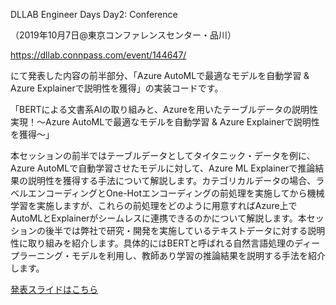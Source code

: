 DLLAB Engineer Days Day2: Conference

（2019年10月7日@東京コンファレンスセンター・品川）

https://dllab.connpass.com/event/144647/


にて発表した内容の前半部分、「Azure AutoMLで最適なモデルを自動学習 & Azure Explainerで説明性を獲得」の実装コードです。


「BERTによる文書系AIの取り組みと、Azureを用いたテーブルデータの説明性実現！～Azure AutoMLで最適なモデルを自動学習 & Azure Explainerで説明性を獲得～」

本セッションの前半ではテーブルデータとしてタイタニック・データを例に、Azure AutoMLで自動学習させたモデルに対して、Azure ML Explainerで推論結果の説明性を獲得する手法について解説します。カテゴリカルデータの場合、ラベルエンコーディングとOne-Hotエンコーディングの前処理を実施してから機械学習を実施しますが、これらの前処理をどのように用意すればAzure上でAutoMLとExplainerがシームレスに連携できるのかについて解説します。本セッションの後半では弊社で研究・開発を実施しているテキストデータに対する説明性に取り組みを紹介します。具体的にはBERTと呼ばれる自然言語処理のディープラーニング・モデルを利用し、教師あり学習の推論結果を説明する手法を紹介します。

[発表スライドはこちら](https://www.slideshare.net/DeepLearningLab/bertaiazure?ref=https://dllab.connpass.com/event/144647/presentation/)





